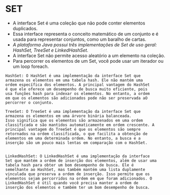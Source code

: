 
# SET

- A interface Set é uma coleção que não pode conter elementos duplicados.
- Essa interface representa o conceito matemático de um conjunto e é usada para representar conjuntos, como um baralho de cartas.
- _A plataforma Java possui três implementações de Set de uso geral: HashSet, TreeSet e LinkedHashSet._
- A interface Set não permite acesso aleatório a um elemento na coleção.
- Para percorrer os elementos de um Set, você pode usar um iterador ou um loop foreach.

```
HashSet: O HashSet é uma implementação da interface Set que 
armazena os elementos em uma tabela hash. Ele não mantém uma 
ordem específica dos elementos. A principal vantagem do HashSet 
é que ele oferece um desempenho de busca muito eficiente, pois 
usa funções hash para indexar os elementos. No entanto, a ordem 
em que os elementos são adicionados pode não ser preservada aO
percorrer o conjunto.

TreeSet: O TreeSet é uma implementação da interface Set que 
armazena os elementos em uma árvore binária balanceada. 
Isso significa que os elementos são armazenados em uma ordem 
classificada e são mantidos automaticamente em ordem crescente. A 
principal vantagem do TreeSet é que os elementos são sempre 
retornados na ordem classificada, o que facilita a obtenção de 
elementos em uma determinada ordem. No entanto, a busca e a 
inserção são um pouco mais lentas em comparação com o HashSet.


LinkedHashSet: O LinkedHashSet é uma implementação da interface 
Set que mantém a ordem de inserção dos elementos, além de usar uma 
tabela hash para obter um bom desempenho de busca. Ele é 
semelhante ao HashSet, mas também mantém uma lista duplamente 
vinculada que preserva a ordem de inserção. Isso permite que os 
elementos sejam percorridos na ordem em que foram adicionados. O 
LinkedHashSet é útil quando você precisa manter a ordem de 
inserção dos elementos e também ter um bom desempenho de busca.

```




